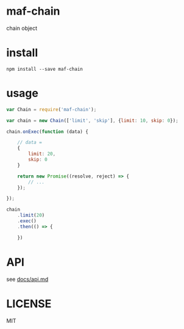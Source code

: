 # maf-chain

chain object

# install

```
npm install --save maf-chain
```

# usage

```js
var Chain = require('maf-chain');

var chain = new Chain(['limit', 'skip'], {limit: 10, skip: 0});

chain.onExec(function (data) {

    // data =
    {
        limit: 20,
        skip: 0
    }

    return new Promise((resolve, reject) => {
        // ...
    });

});

chain
    .limit(20)
    .exec()
    .then(() => {

    })
```

# API

see [docs/api.md](docs/api.md)

# LICENSE

MIT
